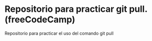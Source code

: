 # Repositorio para practicar git pull. (freeCodeCamp)
Repositorio para practicar el uso del comando git pull

